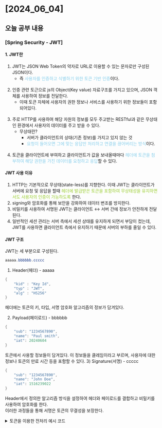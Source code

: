 # [2024_06_04]

## 오늘 공부 내용
### [Spring Security - JWT]
#### 1. JWT란
1. JWT는 JSON Web Token의 약자로 URL로 이용할 수 있는 문자로만 구성된 JSON이다.
    - 즉 <span style="color:skyblue">사용자를 인증하고 식별하기 위한 토큰 기반 인증</span>이다.
<br><br>
2. 인증 관련 토근으로 js의 Object(Key value) 자료구조를 가지고 있으며, JSON 객체를 사용하여 정보를 전달한다.
    - 이때 토큰 자체에 사용자의 권한 정보나 서비스를 사용하기 위한 정보들이 포함되어있다.
<br><br>
3. 주로 HTTP를 사용하여 해당 자원의 정보를 모두 주고받는 RESTful과 같은 무상태인 환경에서 사용자의 데이터를 주고 받을 수 있다.
    - 무상태란?
        - 서버가 클라이언트의 상태(기존 정보)를 가지고 있지 않는 것
        -  <span style="color:skyblue">요청이 들어오면 그에 맞는 응답만 처리하고 연결을 끊어버리는 방식</span>이다.
          <br><br>
4. 토큰을 클라이언트에 부여하고 클라이언트가 값을 보내올때마다 <span style="color:skyblue">헤더에 토큰을 첨부하여 해당 권한을 가진 데이터를 요청하고 응답</span>할 수 있다.

#### JWT 사용 이유

1. HTTP는 기본적으로 무상태(state-less)를 지향한다. 이때 JWT는 클라이언트가 서버에 요청 및 응답을 할때  <span style="color:yellowgreen">헤더에 발급받은 토큰을 포함하여 무상태성을 유지하면서도 사용자의 인증이 가능하도록</span> 한다.
2. signing와 암호화를 통해 보안을 강화하여 데이터 변조를 방지한다.
3. 비밀키를 사용하여 서명된 JWT는 클라이언트 ↔ 서버 간에 정보가 안전하게 전달된다.
4. 일반적인 세션 관리는 서버 측에서 세션 상태를 유지하게 되면서 부담이 컸는데, JWT를 사용하면 클라이언트 측에서 유지하기 때문에 서버의 부하를 줄일 수 있다.

#### JWT 구조

JWT는 세 부분으로 구성된다.
``` java
aaaaa.bbbbbb.ccccc
```

1) Header(헤더) - aaaaa
``` java
{
	"kid" : "Key Id",
	"typ" : "JWT",
	"alg" : "HS256"
}
```
헤더에는 토큰의  키, 타입, 서명 암호화 알고리즘의 정보가 담겨있다.

2) Payload(페이로드) - bbbbbb
``` java
{
    "sub": "1234567890",
    "name": "Paul smith",
    "iat": 20240604
}
```
토큰에서 사용할 정보들이 담겨있다. 이 정보들을 클레임이라고 부르며, 사용자에 대한 정보나 토큰의 만료 시간 등을 포함할 수 있다.
3) Signature(서명) - ccccc
``` java
{
    "sub": "1234567890",
    "name": "John Doe",
    "iat": 1516239022
}
```
Header에서 정의한 알고리즘 방식을 설정하여 헤더와 페이로드를 결합하고 비밀키를 사용하여 암호화를 한다. 
<br>이러한 과정들을 통해 서명은 토큰의 무결성을 보장한다.

<details>
    <summary>토큰을 이용한 전처리 예시 코드</summary>

``` java
package org.mind.carddatabase.filter;

import lombok.RequiredArgsConstructor;
import org.mind.carddatabase.service.JwtService;
import org.springframework.http.HttpHeaders;
import org.springframework.security.authentication.UsernamePasswordAuthenticationToken;
import org.springframework.security.core.Authentication;
import org.springframework.security.core.context.SecurityContextHolder;
import org.springframework.stereotype.Component;
import org.springframework.web.filter.OncePerRequestFilter;

import javax.servlet.FilterChain;
import javax.servlet.ServletException;
import javax.servlet.http.HttpServletRequest;
import javax.servlet.http.HttpServletResponse;
import java.io.IOException;

//로그인을 제외한 다른 모든 요청들이 token을 가지고 있는지 검사
// token이 있는지 > token이 정상인지 > 요청 전달

@Component
@RequiredArgsConstructor
public class AuthenticationFilter extends OncePerRequestFilter {
    
    private final JwtService jwtService;
    
    @Override
    protected void doFilterInternal(HttpServletRequest request, HttpServletResponse response, FilterChain filterChain) throws ServletException, IOException {
        // 토큰이 있나 없나
        String jws = request.getHeader(HttpHeaders.AUTHORIZATION);
        // 있다면
        if(jws != null) {
            // 토큰을 비밀키로 해제해서 user정보를 추출
            String user = jwtService.getAuthUser(request);
            Authentication authentication = 
                    new UsernamePasswordAuthenticationToken(user, null,
                            java.util.Collections.emptyList());
            
            // 시큐리티 인증저장소에 인증 정보 저장
            SecurityContextHolder.getContext().setAuthentication(authentication);
        }
        
        // 계속해서 토큰을 보내서 전처리 하는과정
        // 다음 필터 or 서블릿에 전송
        filterChain.doFilter(request, response);
    }
}

```

</details>
